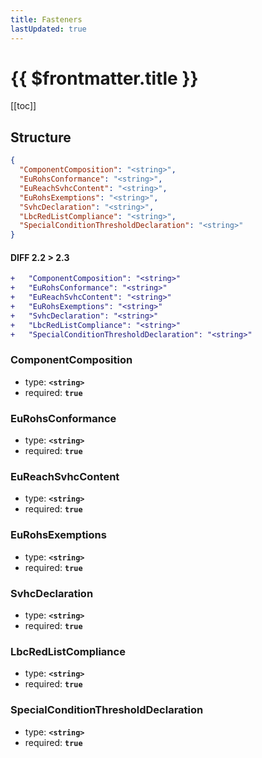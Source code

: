 ```yaml
---
title: Fasteners
lastUpdated: true
---
```


# {{ $frontmatter.title }}

[[toc]]

## Structure

```json
{
  "ComponentComposition": "<string>",
  "EuRohsConformance": "<string>",
  "EuReachSvhcContent": "<string>",
  "EuRohsExemptions": "<string>",
  "SvhcDeclaration": "<string>",
  "LbcRedListCompliance": "<string>",
  "SpecialConditionThresholdDeclaration": "<string>"
}
```

#### DIFF 2.2 > 2.3

```diff
+   "ComponentComposition": "<string>"
+   "EuRohsConformance": "<string>"
+   "EuReachSvhcContent": "<string>"
+   "EuRohsExemptions": "<string>"
+   "SvhcDeclaration": "<string>"
+   "LbcRedListCompliance": "<string>"
+   "SpecialConditionThresholdDeclaration": "<string>"
```

### ComponentComposition

- type: **`<string>`**
- required: **`true`**

### EuRohsConformance

- type: **`<string>`**
- required: **`true`**

### EuReachSvhcContent

- type: **`<string>`**
- required: **`true`**

### EuRohsExemptions

- type: **`<string>`**
- required: **`true`**

### SvhcDeclaration

- type: **`<string>`**
- required: **`true`**

### LbcRedListCompliance

- type: **`<string>`**
- required: **`true`**

### SpecialConditionThresholdDeclaration

- type: **`<string>`**
- required: **`true`**
